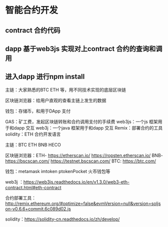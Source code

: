 # 智能合约开发
## contract 合约代码
## dapp 基于web3js 实现对上contract 合约的查询和调用
## 进入dapp 进行npm install

主链：大家熟悉的BTC ETH 等，用不同技术实现的底层区块链

区块链浏览器：给用户直观的查看主链上发生的数据

钱包：存储币，和用于DApp 支付

GAS：矿工费，发起区块链转账和合约调用支付的手续费
web3js：一个js 框架用于和dapp 交互
web3j：一个java 框架用于和dapp 交互
Remix：部署合约的工具
solidity：ETH 合约开发语言

主链：BTC ETH BNB HECO

区块链浏览器：ETH- https://etherscan.io/ https://ropsten.etherscan.io/
BNB-https://bscscan.com/ https://testnet.bscscan.com/
BTC: https://btc.com/

钱包：metamask imtoken ptokenPocket 火币钱包等

web3j ：https://web3js.readthedocs.io/en/v1.3.0/web3-eth-contract.html#eth-contract

合约部署工具：http://remix.ethereum.org/#optimize=false&evmVersion=null&version=soljson-v0.6.6+commit.6c089d02.js

solidity：https://solidity-cn.readthedocs.io/zh/develop/



